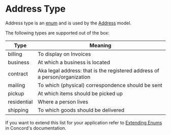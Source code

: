 # Address Type

Address type is an [enum](https://github.com/artkonekt/enum) and is used by the [Address](address.md) model.

The following types are supported out of the box:

| Type        | Meaning                                                                    |
|-------------|----------------------------------------------------------------------------|
| billing     | To display on Invoices                                                     |
| business    | At which a business is located                                             |
| contract    | Aka legal address: that is the registered address of a person/organization |
| mailing     | To which (physical) correspondence should be sent                          |
| pickup      | At which items should be picked up                                         |
| residential | Where a person lives                                                       |
| shipping    | To which goods should be delivered                                         |

If you want to extend this list for your application refer to [Extending Enums](https://artkonekt.github.io/concord/#/enums?id=extending-enums) in Concord's documentation.

